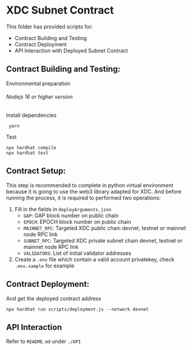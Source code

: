 # XDC Subnet Contract
This folder has provided scripts for:
- Contract Building and Testing
- Contract Deployment
- API Interaction with Deployed Subnet Contract

## Contract Building and Testing:
Environmental preparation
###### Nodejs 16 or higher version

Install dependencies
```
 yarn
```

Test

    npx hardhat compile
    npx hardhat test

## Contract Setup:
This step is recommended to complete in python virtual environment because it is going to use the web3 library adapted for XDC. And before running the process, it is required to performed two operations:
1. Fill in the fields in `deployArguments.json`
    * `GAP`: GAP block number on public chain
    * `EPOCH`: EPOCH block number on public chain
    * `MAINNET_RPC`: Targeted XDC public chain devnet, testnet or mainnet node RPC link
    * `SUBNET_RPC`: Targeted XDC private subnet chain devnet, testnet or mainnet node RPC link
    * `VALIDATORS`: List of initial validator addresses
2. Create a `.env` file which contain a valid account privatekey, check `.env.sample` for example


## Contract Deployment:
And get the deployed contract address
```
npx hardhat run scripts/deployment.js --network devnet
```

## API Interaction
Refer to `README.md` under `./API`

